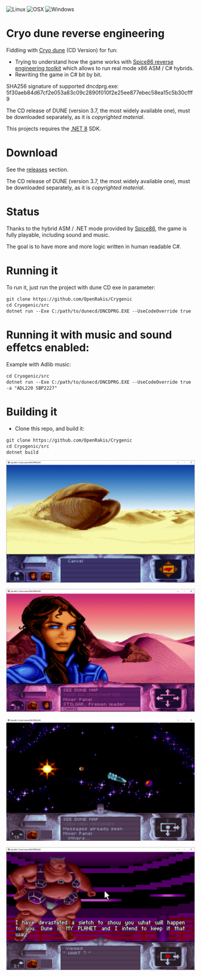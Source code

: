 ![Linux](https://img.shields.io/badge/-Linux-grey?logo=linux)
![OSX](https://img.shields.io/badge/-OSX-black?logo=apple)
![Windows](https://img.shields.io/badge/-Windows-red?logo=windows)

# Cryo dune reverse engineering

Fiddling with [Cryo dune](https://en.wikipedia.org/wiki/Dune_(video_game)) (CD Version) for fun:
 - Trying to understand how the game works with [Spice86 reverse engineering toolkit](https://github.com/OpenRakis/Spice86) which allows to run real mode x86 ASM / C# hybrids.
 - Rewriting the game in C# bit by bit.

SHA256 signature of supported dncdprg.exe: 5f30aeb84d67cf2e053a83c09c2890f010f2e25ee877ebec58ea15c5b30cfff9

The CD release of DUNE (version 3.7, the most widely available one), must be downloaded separately, as it is *copyrighted material*.

This projects requires the [.NET 8](https://dotnet.microsoft.com/en-us/download/dotnet/8.0) SDK.

# Download
See the [releases](https://github.com/OpenRakis/Cryogenic/releases) section.

The CD release of DUNE (version 3.7, the most widely available one), must be downloaded separately, as it is *copyrighted material*.

# Status
Thanks to the hybrid ASM / .NET mode provided by [Spice86](https://github.com/OpenRakis/Spice86), the game is fully playable, including sound and music. 

The goal is to have more and more logic written in human readable C#.

# Running it
To run it, just run the project with dune CD exe in parameter:

```
git clone https://github.com/OpenRakis/Crygenic
cd Cryogenic/src
dotnet run --Exe C:/path/to/dunecd/DNCDPRG.EXE --UseCodeOverride true
```

# Running it with music and sound effetcs enabled:

Example with Adlib music:
```
cd Cryogenic/src
dotnet run --Exe C:/path/to/dunecd/DNCDPRG.EXE --UseCodeOverride true -a "ADL220 SBP2227"
```

# Building it
 - Clone this repo, and build it:

```
git clone https://github.com/OpenRakis/Crygenic
cd Cryogenic/src
dotnet build
```

![](doc/cryodune_worm.png)

![](doc/cryodune_chani.PNG)

![](doc/cryodune_send_spice.png)

![](doc/cryodune_harkonen.PNG)
